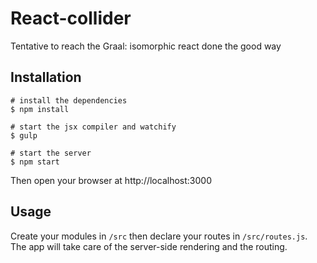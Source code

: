 # React-collider

Tentative to reach the Graal: isomorphic react done the good way

## Installation

    # install the dependencies
    $ npm install

    # start the jsx compiler and watchify
    $ gulp

    # start the server
    $ npm start

Then open your browser at http://localhost:3000

## Usage

Create your modules in `/src` then declare your routes in `/src/routes.js`. The app will take care of the server-side rendering and the routing.
